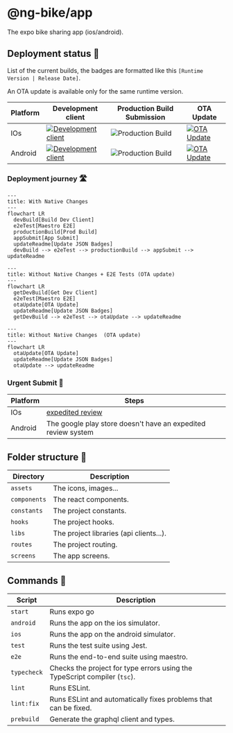 # @ng-bike/app

The expo bike sharing app (ios/android).

## Deployment status 🚦

List of the current builds, the badges are formatted like this `[Runtime Version | Release Date]`.

An OTA update is available only for the same runtime version.

| Platform | Development client                                                                                                                                                                                                                            | Production Build Submission                                                                                                  | OTA Update                                                                                                                                                               |
| -------- | --------------------------------------------------------------------------------------------------------------------------------------------------------------------------------------------------------------------------------------------- | ---------------------------------------------------------------------------------------------------------------------------- | ------------------------------------------------------------------------------------------------------------------------------------------------------------------------ |
| IOs      | [![Development client](https://img.shields.io/badge/3.52.0-26.07.2023-FFF.svg?style=for-the-badge&labelColor=000&logoColor=FFF)](https://expo.dev/accounts/nicolas-godefroy-dev/projects/ng-bike/builds/ca3f6711-b7c7-41f3-8b11-aec57dcb9822) | ![Production Build](https://img.shields.io/badge/3.50.0-25.07.2023-FFF.svg?style=for-the-badge&labelColor=000&logoColor=FFF) | [![OTA Update](https://img.shields.io/badge/3.52.0-27.07.2023-FFF.svg?style=for-the-badge&labelColor=000&logoColor=FFF)](https://expo.dev/@nicolas-godefroy-dev/ng-bike) |
| Android  | [![Development client](https://img.shields.io/badge/3.52.0-26.07.2023-FFF.svg?style=for-the-badge&labelColor=000&logoColor=FFF)](https://expo.dev/accounts/nicolas-godefroy-dev/projects/ng-bike/builds/1b1245eb-02e3-4b9d-90b8-a71440fe758e) | ![Production Build](https://img.shields.io/badge/3.50.0-25.07.2023-FFF.svg?style=for-the-badge&labelColor=000&logoColor=FFF) | [![OTA Update](https://img.shields.io/badge/3.52.0-27.07.2023-FFF.svg?style=for-the-badge&labelColor=000&logoColor=FFF)](https://expo.dev/@nicolas-godefroy-dev/ng-bike) |

### Deployment journey 🛣️

```mermaid
---
title: With Native Changes
---
flowchart LR
  devBuild[Build Dev Client]
  e2eTest[Maestro E2E]
  productionBuild[Prod Build]
  appSubmit[App Submit]
  updateReadme[Update JSON Badges]
  devBuild --> e2eTest --> productionBuild --> appSubmit --> updateReadme
```

```mermaid
---
title: Without Native Changes + E2E Tests (OTA update)
---
flowchart LR
  getDevBuild[Get Dev Client]
  e2eTest[Maestro E2E]
  otaUpdate[OTA Update]
  updateReadme[Update JSON Badges]
  getDevBuild --> e2eTest --> otaUpdate --> updateReadme
```

```mermaid
---
title: Without Native Changes  (OTA update)
---
flowchart LR
  otaUpdate[OTA Update]
  updateReadme[Update JSON Badges]
  otaUpdate --> updateReadme
```

### Urgent Submit 🚨

| Platform    | Steps                             |
| ------------ | --------------------------------------- |
| IOs    |  [expedited review](https://emregurses.medium.com/expedite-review-urgent-review-request-to-apple-fab000826a3f)                    |
| Android | The google play store doesn't have an expedited review system                  |


## Folder structure 📁

| Directory    | Description                             |
| ------------ | --------------------------------------- |
| `assets`     | The icons, images...                    |
| `components` | The react components.                   |
| `constants`  | The project constants.                  |
| `hooks`      | The project hooks.                      |
| `libs`       | The project libraries (api clients...). |
| `routes`     | The project routing.                    |
| `screens`    | The app screens.                        |

## Commands 📜

| Script      | Description                                                               |
| ----------- | ------------------------------------------------------------------------- |
| `start`     | Runs expo go                                                              |
| `android`   | Runs the app on the ios simulator.                                        |
| `ios`       | Runs the app on the android simulator.                                    |
| `test`      | Runs the test suite using Jest.                                           |
| `e2e`       | Runs the end-to-end suite using maestro.                                  |
| `typecheck` | Checks the project for type errors using the TypeScript compiler (`tsc`). |
| `lint`      | Runs ESLint.                                                              |
| `lint:fix`  | Runs ESLint and automatically fixes problems that can be fixed.           |
| `prebuild`  | Generate the graphql client and types.                                    |

